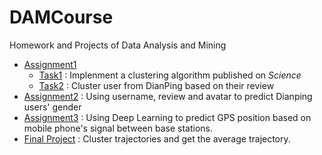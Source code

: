 # DAMCourse
Homework and Projects of Data Analysis and Mining

* [Assignment1](./Assignment1)
  * [Task1](./Assignment1/q1) : Implenment a clustering algorithm published on *Science*
  * [Task2](./Assignment2/q2) : Cluster user from DianPing based on their review
* [Assignment2](./Assignment2) : Using username, review and avatar to predict Dianping users' gender
* [Assignment3](./Assignment3) : Using Deep Learning to predict GPS position based on mobile phone's signal between base stations.
* [Final Project](./DAMFinalProject) : Cluster trajectories and get the average trajectory.

